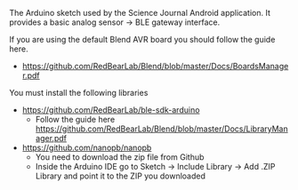 The Arduino sketch used by the Science Journal Android application. It provides
a basic analog sensor -> BLE gateway interface.

If you are using the default Blend AVR board you should follow the guide here.
 * https://github.com/RedBearLab/Blend/blob/master/Docs/BoardsManager.pdf

You must install the following libraries
 * https://github.com/RedBearLab/ble-sdk-arduino
   - Follow the guide here https://github.com/RedBearLab/Blend/blob/master/Docs/LibraryManager.pdf
 * https://github.com/nanopb/nanopb
   - You need to download the zip file from Github
   - Inside the Arduino IDE go to Sketch -> Include Library -> Add .ZIP Library and point it to the ZIP you downloaded
